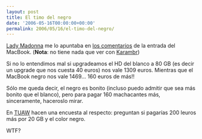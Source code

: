 ```yaml
---
layout: post
title: El timo del negro
date: '2006-05-16T00:00:00+00:00'
permalink: 2006/05/16/el-timo-del-negro/
---
```

<a href="http://www.apple.com/es/macbook/macbook.html"><img style="float:right; margin:0 0 10px 10px;cursor:pointer; cursor:hand;" src="http://photos1.blogger.com/blogger/6639/1972/320/macbookglossydisplay20060516.jpg" border="0" alt="" /></a><a href="http://childrenatyourfeet.blogspot.com">Lady Madonna</a> me lo apuntaba en <a href="http://resistancefutile.blogspot.com/2006/05/nuevos-macbook.html#114779145811126113">los comentarios</a> de la entrada del MacBook. (<span style="font-weight:bold;">Nota</span>: no tiene nada que ver con <a href="http://solo.infames.org/karambr-beta/">Karambr</a>)

Si no lo entendimos mal si upgradeamos el HD del blanco a 80 GB (es decir un upgrade que nos cuesta 40 euros) nos vale 1309 euros. Mientras que el MacBook negro nos vale 1469... 160 euros de más!!

Sólo me queda decir, el negro es bonito (incluso puedo admitir que sea más bonito que el blanco), pero para pagar 160 machacantes más, sinceramente, haceroslo mirar.

En <a href="http://www.tuaw.com/2006/05/16/tuaw-poll-would-you-buy-a-black-macbook/">TUAW</a> hacen una encuesta al respecto: preguntan si pagarías 200 leuros más por 20 GB y el color negro.

WTF?
